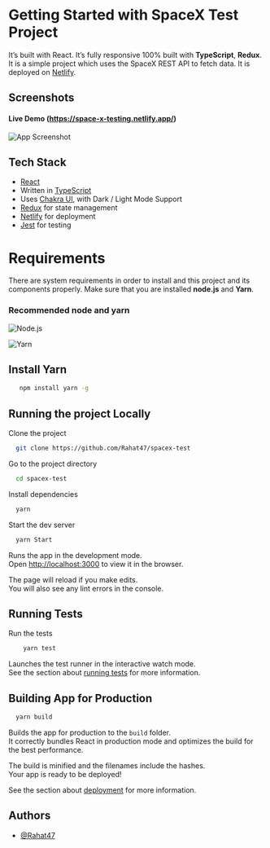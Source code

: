 # Getting Started with SpaceX Test Project

It’s built with React. It’s fully responsive 100% built with **TypeScript**, **Redux**. It is a simple project which uses the SpaceX REST API to fetch data. It is deployed on [Netlify](https://netlify.com/).

## Screenshots

#### Live Demo (https://space-x-testing.netlify.app/)

![App Screenshot](https://i.ibb.co/4KRsymF/screenshot-space-x-testing-netlify-app-2022-05-10-18-34-12.png)

## Tech Stack

-   [React](https://reactjs.org/)
-   Written in [TypeScript](https://www.typescriptlang.org/)
-   Uses [Chakra UI](https://chakra-ui.com/docs/getting-started), with Dark / Light Mode Support
-   [Redux](https://react-redux.js.org/introduction/getting-started) for state management
-   [Netlify](https://netlify.com/) for deployment
-   [Jest](https://jestjs.io/) for testing

# Requirements

There are system requirements in order to install and this project and its components properly. Make sure that you are installed **node.js** and **Yarn**.

### Recommended node and yarn

![Node.js](http://rainbowit.net/docs/nuron-react/img/nuron/installation/1.png)

![Yarn](http://rainbowit.net/docs/nuron-react/img/nuron/installation/2.png)

## Install Yarn

```bash
   npm install yarn -g
```

## Running the project Locally

Clone the project

```bash
  git clone https://github.com/Rahat47/spacex-test
```

Go to the project directory

```bash
  cd spacex-test
```

Install dependencies

```bash
  yarn
```

Start the dev server

```bash
  yarn Start
```

Runs the app in the development mode.\
Open [http://localhost:3000](http://localhost:3000) to view it in the browser.

The page will reload if you make edits.\
You will also see any lint errors in the console.

## Running Tests

Run the tests

```bash
    yarn test
```

Launches the test runner in the interactive watch mode.\
See the section about [running tests](https://facebook.github.io/create-react-app/docs/running-tests) for more information.

## Building App for Production

```bash
  yarn build
```

Builds the app for production to the `build` folder.\
It correctly bundles React in production mode and optimizes the build for the best performance.

The build is minified and the filenames include the hashes.\
Your app is ready to be deployed!

See the section about [deployment](https://facebook.github.io/create-react-app/docs/deployment) for more information.

## Authors

-   [@Rahat47](https://www.github.com/Rahat47)
